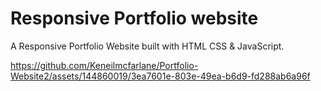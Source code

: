 # Responsive Portfolio website


 A Responsive Portfolio Website built with HTML CSS & JavaScript.




https://github.com/Keneilmcfarlane/Portfolio-Website2/assets/144860019/3ea7601e-803e-49ea-b6d9-fd288ab6a96f



